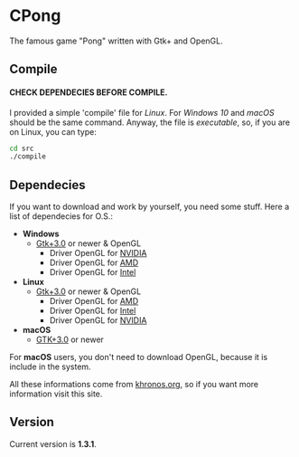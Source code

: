 # CPong
The famous game "Pong" written with Gtk+ and OpenGL.

## Compile

#### CHECK DEPENDECIES BEFORE COMPILE.
I provided a simple 'compile' file for _Linux_. For _Windows 10_ and _macOS_ should be the same command. 
Anyway, the file is _executable_, so, if you are on Linux, you can type:
```bash
cd src
./compile
```

## Dependecies
If you want to download and work by yourself, you need some stuff.
Here a list of dependecies for O.S.:

- **Windows**
  - [Gtk+3.0](https://www.gtk.org/docs/installations/windows/) or newer & OpenGL
    - Driver OpenGL for [NVIDIA](https://www.nvidia.com/Download/index.aspx)
    - Driver OpenGL for [AMD](https://www.amd.com/en/support)
    - Driver OpenGL for [Intel](https://downloadcenter.intel.com/)
- **Linux**
  - [Gtk+3.0](https://www.gtk.org/docs/installations/linux/) or newer & OpenGL
    - Driver OpenGL for [AMD](http://support.amd.com/en-us/download/linux)
    - Driver OpenGL for [Intel](https://01.org/linuxgraphics)
    - Driver OpenGL for [NVIDIA](http://www.nvidia.com/object/unix.html)
- **macOS**
  - [GTK+3.0](https://www.gtk.org/docs/installations/macos/) or newer

For **macOS** users, you don't need to download OpenGL, because it is include in the system.

All these informations come from [khronos.org](https://www.khronos.org/opengl/wiki/Getting_Started), so if you want more information visit this site. 

## Version
Current version is **1.3.1**.